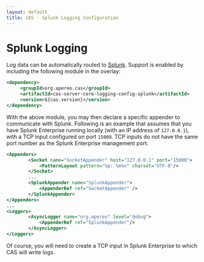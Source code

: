 ```yaml
---
layout: default
title: CAS - Splunk Logging Configuration
---
```


# Splunk Logging

Log data can be automatically routed to [Splunk](https://splunk.com/). Support is enabled by including the following module in the overlay:

```xml
<dependency>
     <groupId>org.apereo.cas</groupId>
     <artifactId>cas-server-core-logging-config-splunk</artifactId>
     <version>${cas.version}</version>
</dependency>
```

With the above module, you may then declare a specific appender to communicate with Splunk. 
Following is an example that assumes that you have Splunk Enterprise running locally (with an IP address of `127.0.0.1`), 
with a TCP input configured on port `15000`. TCP inputs do not have the same port number as the 
Splunk Enterprise management port.

```xml
<Appenders>
		<Socket name="SocketAppender" host="127.0.0.1" port="15000">
		    <PatternLayout pattern="%p: %m%n" charset="UTF-8"/>
		</Socket>
		...
		<SplunkAppender name="SplunkAppender">
            <AppenderRef ref="SocketAppender" />
        </SplunkAppender>
</Appenders>
...
<Loggers>
		<AsyncLogger name="org.apereo" level="debug">
		    <AppenderRef ref="SplunkAppender"/>
		</AsyncLogger>
</Loggers>
```

Of course, you will need to create a TCP input in Splunk Enterprise to which CAS will write logs.
